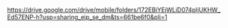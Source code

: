https://drive.google.com/drive/mobile/folders/172EBiYEjWLiD074pIjUKHW_Ed57ENP-h?usp=sharing_eip_se_dm&ts=661be6f0&pli=1
